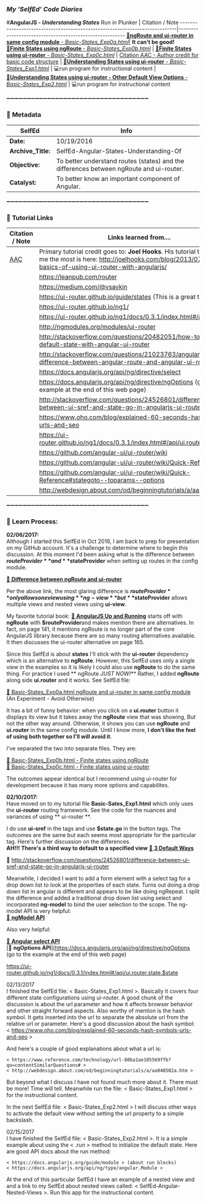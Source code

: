 ### **_My 'SelfEd' Code Diaries_**
#**AngularJS - _Understanding States_**
Run in Plunker | Citation / Note
----------------------------------------------------------------------------|--------------------------------------------------------
[:small_blue_diamond:**ngRoute and ui-router in same config module** - _Basic-States_Exp0a.html_](https://plnkr.co/edit/tZ2xyi8Tn3vD7DauKpMN?p=preview)| **It can't be good!**       
[:small_blue_diamond:**Finite States using ngRoute** - _Basic-States_Exp0b.html_](https://plnkr.co/edit/L5PndkcloCtAPt9bln5o?p=preview) | 
[:small_blue_diamond:**Finite States using ui-router** - _Basic-States_Exp0c.html_](https://plnkr.co/edit/ngVu8z4eEdp2dqp7hzKS?p=preview) | [Citation AAC - Author credit for basic code structure](https://github.com/BrianHCombes/SelfEd-Tutorials-Javascript/blob/master/SelfEd-Javascript-Functions-Asynchronous-Calls/References.md)
|
[:small_blue_diamond:**Understanding States using ui-router** - _Basic-States_Exp1.html_](https://plnkr.co/edit/910949PUN6V5uX5lswEa?p=preview) | :computer:run program for instructional content
|
[:small_blue_diamond:**Understanding States using ui-router - Other Default View Options** - _Basic-States_Exp2.html_](https://plnkr.co/edit/JBpCaIeV9BuyBtKYQCJt?p=preview) | :computer:run program for instructional content

:heavy_minus_sign::heavy_minus_sign::heavy_minus_sign::heavy_minus_sign::heavy_minus_sign::heavy_minus_sign::heavy_minus_sign::heavy_minus_sign::heavy_minus_sign::heavy_minus_sign::heavy_minus_sign::heavy_minus_sign::heavy_minus_sign::heavy_minus_sign::heavy_minus_sign::heavy_minus_sign::heavy_minus_sign::heavy_minus_sign::heavy_minus_sign::heavy_minus_sign::heavy_minus_sign::heavy_minus_sign::heavy_minus_sign::heavy_minus_sign::heavy_minus_sign::heavy_minus_sign::heavy_minus_sign::heavy_minus_sign::heavy_minus_sign::heavy_minus_sign::heavy_minus_sign::heavy_minus_sign::heavy_minus_sign::heavy_minus_sign::heavy_minus_sign:

### :arrow_down_small: **Metadata**
**SelfEd**          |  **Info** 
------------------- | ------------------------------------------------------------------------
**Date:**           | 10/19/2016
**Archive_Title:**  | SelfEd-Angular-States-Understanding-Of
**Objective:**      | To better understand routes (states) and the differences between ngRoute and ui-router.
**Catalyst:**      | To better know an important component of Angular.                                                                        
:heavy_minus_sign::heavy_minus_sign::heavy_minus_sign::heavy_minus_sign::heavy_minus_sign::heavy_minus_sign::heavy_minus_sign::heavy_minus_sign::heavy_minus_sign::heavy_minus_sign::heavy_minus_sign::heavy_minus_sign::heavy_minus_sign::heavy_minus_sign::heavy_minus_sign::heavy_minus_sign::heavy_minus_sign::heavy_minus_sign::heavy_minus_sign::heavy_minus_sign::heavy_minus_sign::heavy_minus_sign::heavy_minus_sign::heavy_minus_sign::heavy_minus_sign::heavy_minus_sign::heavy_minus_sign::heavy_minus_sign::heavy_minus_sign::heavy_minus_sign::heavy_minus_sign::heavy_minus_sign::heavy_minus_sign::heavy_minus_sign::heavy_minus_sign:

### :arrow_down_small: **Tutorial Links**
**Citation / Note**   | **Links learned from....**                                                
----------------------|-----------------------
[AAC](https://github.com/BrianHCombes/SelfEd-Tutorials-Javascript/blob/master/SelfEd-Javascript-Functions-Asynchronous-Calls/References.md)  | Primary tutorial credit goes to: **Joel Hooks**. His tutorial that helped me the most is here:   http://joelhooks.com/blog/2013/07/22/the-basics-of-using-ui-router-with-angularjs/ 
                      | https://leanpub.com/router
                      | https://medium.com/@vsavkin
                      | https://ui-router.github.io/guide/states  (This is a great tutorial)
                      | https://ui-router.github.io/ng1/
                      | https://ui-router.github.io/ng1/docs/0.3.1/index.html#/api/ui.router
                      | http://ngmodules.org/modules/ui-router
                      | http://stackoverflow.com/questions/20482051/how-to-set-a-default-state-with-angular-ui-router
                      | http://stackoverflow.com/questions/21023763/angularjs-difference-between-angular-route-and-angular-ui-router                           | https://docs.angularjs.org/api/ng/directive/ngModel
                      | https://docs.angularjs.org/api/ng/directive/select
                      | https://docs.angularjs.org/api/ng/directive/ngOptions (go to the example at the end of this web page)
                      | http://stackoverflow.com/questions/24526801/difference-between-ui-sref-and-state-go-in-angularjs-ui-router
                      | https://www.oho.com/blog/explained-60-seconds-hash-symbols-urls-and-seo
                      | https://ui-router.github.io/ng1/docs/0.3.1/index.html#/api/ui.router.state.$state
                      | https://github.com/angular-ui/ui-router/wiki
                      | https://github.com/angular-ui/ui-router/wiki/Quick-Reference
                      | https://github.com/angular-ui/ui-router/wiki/Quick-Reference#stategoto--toparams--options
                      | http://webdesign.about.com/od/beginningtutorials/a/aa040502a.htm                      
                      
:heavy_minus_sign::heavy_minus_sign::heavy_minus_sign::heavy_minus_sign::heavy_minus_sign::heavy_minus_sign::heavy_minus_sign::heavy_minus_sign::heavy_minus_sign::heavy_minus_sign::heavy_minus_sign::heavy_minus_sign::heavy_minus_sign::heavy_minus_sign::heavy_minus_sign::heavy_minus_sign::heavy_minus_sign::heavy_minus_sign::heavy_minus_sign::heavy_minus_sign::heavy_minus_sign::heavy_minus_sign::heavy_minus_sign::heavy_minus_sign::heavy_minus_sign::heavy_minus_sign::heavy_minus_sign::heavy_minus_sign::heavy_minus_sign::heavy_minus_sign::heavy_minus_sign::heavy_minus_sign::heavy_minus_sign::heavy_minus_sign::heavy_minus_sign:

### :arrow_down_small: **Learn Process:**

**02/06/2017:**    
Although I started this SelfEd in Oct 2016, I am back to prep for presentation on my GitHub account. It's a challenge to determine where to begin this discussion. At this moment I'd been asking what is the difference between **$routeProvider** and **$stateProvider** when setting up routes in the config module. 

[:small_blue_diamond: **Difference between ngRoute and ui-router**](http://stackoverflow.com/questions/33144690/what-is-diff-between-routeprovider-stateprovider-in-angularjs)

Per the above link, the most glaring difference is **$routeProvider** only allows one view using **ng-view** but **$stateProvider** allows multiple views and nested views using **ui-view**.

My favorite tutorial book: [:small_blue_diamond: **AngularJS Up and Running**](https://www.safaribooksonline.com/library/view/angularjs-up-and/9781491901939/)  starts off with **ngRoute** with **$routeProvider**and makes mention there are alternatives. In fact, on page 141, it mentions ngRoute is no longer part of the core AngularJS library because there are so many routing alternatives available. It then discusses the ui-router alternative on page 165.

Since this SelfEd is about **states** I'll stick with the **ui-router** dependency which is an alternative to **ngRoute**. However, this SelfEd uses only a single view in the examples so it is likely I could also use **ngRoute** to do the same thing. For practice I used ** ngRoute _JUST NOW!_**  Rather, I added **ngRoute** along side **ui.router** and it works. See SelfEd file:
    
[:small_blue_diamond: Basic-States_Exp0a.html ngRoute and ui-router in same config module](https://plnkr.co/edit/tZ2xyi8Tn3vD7DauKpMN?p=preview) (An Experiment - Avoid Otherwise) 

It has a bit of funny behavior: when you click on a **ui.router** button it displays its view but it takes away the **ngRoute** view that was showing, But not the other way around. Otherwise, it shows you can use **ngRoute** and **ui.router** in the same config module. Until I know more, **I don't like the feel of using both together so I'll will avoid it**.
            
I've separated the two into separate files. They are:
                
[:small_blue_diamond: Basic-States_Exp0b.html - Finite states using ngRoute](https://plnkr.co/edit/L5PndkcloCtAPt9bln5o?p=preview)    
[:small_blue_diamond: Basic-States_Exp0c.html - Finite states using ui-router](https://plnkr.co/edit/ngVu8z4eEdp2dqp7hzKS?p=preview) 
    
The outcomes appear identical but I recommend using ui-router for development because it has many more options and capabilites.

**02/10/2017:**   
Have moved on to my tutorial file **Basic-Sates_Exp1.html** which only uses the **ui-router** routing framework. See the code for the nuances and variances of using ** ui-router **.

I do use **ui-sref** in the  tags and use **$state.go** in the button tags. The outcomes are the same but each seems most appropriate  for the particular tag. Here's further discussion on the differences.  
**AH!!! There's a third way to default to a specified view** [:small_blue_diamond: **3 Default Ways**](https://github.com/angular-ui/ui-router/wiki)

:small_blue_diamond: http://stackoverflow.com/questions/24526801/difference-between-ui-sref-and-state-go-in-angularjs-ui-router

Meanwhile, I decided I want to add a form element with a select tag for a drop down list to look at the properties of each state. Turns out doing a drop down list in angular is different and appears to be like doing ngRepeat. I split the difference and added a traditional drop down list using select and incorporated **ng-model** to bind the user selection to the scope. The ng-model API is very helpful:    
[:small_blue_diamond: **ngModel API**](https://docs.angularjs.org/api/ng/directive/ngModel)    
    
Also very helpful:   

[:small_blue_diamond: **Angular select API**](https://docs.angularjs.org/api/ng/directive/select)    
[:small_blue_diamond: **ngOptions API**](https://docs.angularjs.org/api/ng/directive/ngOptions (go to the example at the end of this web page)

  https://ui-router.github.io/ng1/docs/0.3.1/index.html#/api/ui.router.state.$state

02/13/2017   
I finished the SelfEd file: < Basic-States_Exp1.html >. Basically it covers four different state configurations using ui-router. A good chunk of the discussion is about the url parameter and how it affects browser behavior and other straight forward aspects. Also worthy of mention is the hash symbol. It gets inserted into the url to separate the absolute url from the relative url or parameter. Here's a good discussion about the hash symbol:
    <  https://www.oho.com/blog/explained-60-seconds-hash-symbols-urls-and-seo >   

And here's a couple of good explanations about what a url is:

    < https://www.reference.com/technology/url-80ba1ae105569ffb?qo=contentSimilarQuestions# >
    < http://webdesign.about.com/od/beginningtutorials/a/aa040502a.htm >
    
But beyond what I discuss I have not found much more about it. There must be more! Time will tell. Meanwhile run the file: 
  < Basic-States_Exp1.html > for the instructional content.

In the next SelfEd file: < Basic-States_Exp2.html > I will discuss other ways to activate the default view without setting the url property to a simple backslash.

02/15/2017   
I have finished the SelfEd file: < Basic-States_Exp2.html >. It is a simple example about using the < .run > method to initialize the default state. Here are good API docs about the run method:

    < https://docs.angularjs.org/guide/module > (about run blocks)
    < https://docs.angularjs.org/api/ng/type/angular.Module >

At the end of this particular SelfEd I have an example of a nested view and and a link to my SelfEd about nested views called:          < SelfEd-Angular-Nested-Views >. Run this app for the instructional content.

